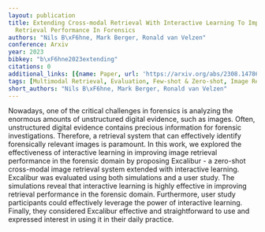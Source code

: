 ```yaml
---
layout: publication
title: Extending Cross-modal Retrieval With Interactive Learning To Improve Image
  Retrieval Performance In Forensics
authors: "Nils B\xF6hne, Mark Berger, Ronald van Velzen"
conference: Arxiv
year: 2023
bibkey: "b\xF6hne2023extending"
citations: 0
additional_links: [{name: Paper, url: 'https://arxiv.org/abs/2308.14786'}]
tags: [Multimodal Retrieval, Evaluation, Few-shot & Zero-shot, Image Retrieval]
short_authors: "Nils B\xF6hne, Mark Berger, Ronald van Velzen"
---
```

Nowadays, one of the critical challenges in forensics is analyzing the
enormous amounts of unstructured digital evidence, such as images. Often,
unstructured digital evidence contains precious information for forensic
investigations. Therefore, a retrieval system that can effectively identify
forensically relevant images is paramount. In this work, we explored the
effectiveness of interactive learning in improving image retrieval performance
in the forensic domain by proposing Excalibur - a zero-shot cross-modal image
retrieval system extended with interactive learning. Excalibur was evaluated
using both simulations and a user study. The simulations reveal that
interactive learning is highly effective in improving retrieval performance in
the forensic domain. Furthermore, user study participants could effectively
leverage the power of interactive learning. Finally, they considered Excalibur
effective and straightforward to use and expressed interest in using it in
their daily practice.